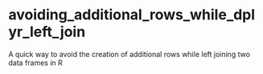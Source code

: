 # avoiding_additional_rows_while_dplyr_left_join
A quick way to avoid the creation of additional rows while left joining two data frames in R
